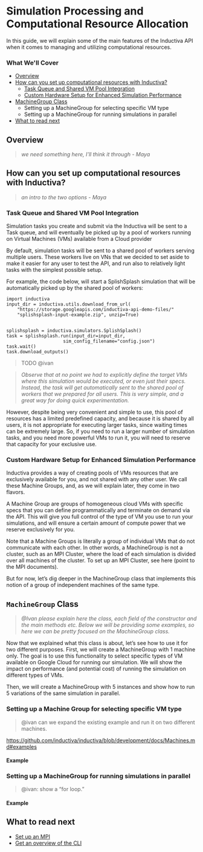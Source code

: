 # Simulation Processing and Computational Resource Allocation
In this guide, we will explain some of the main features of the Inductiva API when 
it comes to managing and utilizing computational resources.

### What We'll Cover
* [Overview]()
* [How can you set up computational resources with Inductiva?]()
    * [Task Queue and Shared VM Pool Integration]()
    * [Custom Hardware Setup for Enhanced Simulation Performance]()
* [MachineGroup Class]()
    * Setting up a MachineGroup for selecting specific VM type
    * Setting up a MachineGroup for running simulations in parallel
* [What to read next]()


## Overview
>*we need something here, I'll think it through - Maya*

## How can you set up computational resources with Inductiva?

>*an intro to the two options - Maya*
### Task Queue and Shared VM Pool Integration

Simulation tasks you create and submit via the Inductiva will be sent to a Task 
queue, and will eventually be picked up by a pool of workers running on Virtual 
Machines (VMs) available from a Cloud provider

By default, simulation tasks will be sent to a shared pool of workers serving 
multiple users. These workers live on VNs that we decided to set aside to make it 
easier for any user to test the API, and run also to relatively light tasks with 
the simplest possible setup. 

For example, the code below, will start a SplishSplash simulation that will be 
automatically picked up by the shared pool of workers:

``````
import inductiva
input_dir = inductiva.utils.download_from_url(
    "https://storage.googleapis.com/inductiva-api-demo-files/"
    "splishsplash-input-example.zip", unzip=True)


splishsplash = inductiva.simulators.SplishSplash()
task = splishsplash.run(input_dir=input_dir,
                     sim_config_filename="config.json")
task.wait()
task.download_outputs()

``````

>TODO @ivan

>*Observe that at no point we had to explicitly define the target VMs where this 
simulation would be executed, or even just their specs. Instead, the task will get 
automatically sent to the shared pool of workers that we prepared for all users. 
This is very simple, and a great way for doing quick experimentation.*

However, despite being very convenient and simple to use, this pool of resources 
has a limited predefined capacity, and because it is shared by all users, it is 
not appropriate for executing larger tasks, since waiting times can be extremely 
large. So, if you need to run a larger number of simulation tasks, and you need 
more powerful VMs to run it, you will need to reserve that capacity for your 
exclusive use.

### Custom Hardware Setup for Enhanced Simulation Performance

Inductiva provides a way of creating pools of VMs resources that are exclusively 
available for you, and not shared with any other user. We call these Machine Groups, 
and, as we will explain later, they come in two flavors. 

A Machine Group are groups of homogeneous cloud VMs with specific specs that you 
can define programmatically and terminate on demand via the API. This will give 
you full control of the type of VM you use to run your simulations, and will ensure 
a certain amount of compute power that we reserve exclusively for you. 

Note that a Machine Groups is literally a group of individual VMs that do not 
communicate with each other. In other words, a MachineGroup is not a cluster, 
such as an MPI Cluster, where the load of each simulation is divided over all 
machines of the cluster. To set up an MPI Cluster, see here (point to the MPI 
documents). 

But for now, let’s dig deeper in the MachineGroup class that implements this 
notion of a group of independent machines of the same type. 
 
## `MachineGroup` Class

>*@Ivan please explain here the class, each field of the constructor and the main 
methods etc. Below we will be providing some examples, so here we can be pretty 
focused on the MachineGroup class.*

Now that we explained what this class is about, let’s see how to use it for two 
different purposes. First, we will create a MachineGroup with 1 machine only. 
The goal is to use this functionality to select specific types of VM available on 
Google Cloud for running our simulation. We will show the impact on performance 
(and potential cost) of running the simulation on different types of VMs.

Then, we will create a MachineGroup with 5 instances and show how to run 5 
variations of the same simulation in parallel. 

### Setting up a Machine Group for selecting specific VM type
>@ivan can we expand the existing example and run it on two different machines.

https://github.com/inductiva/inductiva/blob/development/docs/Machines.md#examples

#### Example

### Setting up a MachineGroup for running simulations in parallel
>@ivan: show a “for loop.”

#### Example

## What to read next
* [Set up an MPI]()
* [Get an overview of the CLI]()
